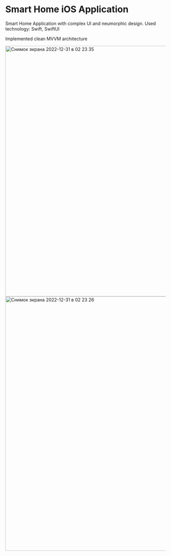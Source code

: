 # Smart Home iOS Application 

Smart Home Application with complex UI and neumorphic design. Used technology: Swift, SwiftUI

Implemented clean MVVM architecture

<img width="788" alt="Снимок экрана 2022-12-31 в 02 23 35" src="https://user-images.githubusercontent.com/103990532/210115901-00a1b6dd-59da-497c-97b4-a2ba4bae2a63.png"> 

<img width="800" alt="Снимок экрана 2022-12-31 в 02 23 26" src="https://user-images.githubusercontent.com/103990532/210115905-c42003ce-91dc-4ca2-b7b2-e4cdb61b9d24.png">
